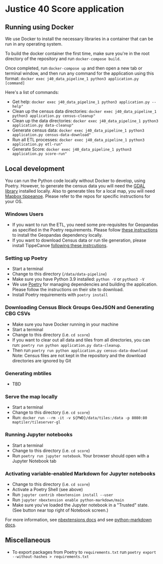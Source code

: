 # Justice 40 Score application

## Running using Docker

We use Docker to install the necessary libraries in a container that can be run in any operating system.

To build the docker container the first time, make sure you're in the root directory of the repository and run `docker-compose build`.

Once completed, run `docker-compose up` and then open a new tab or terminal window, and then run any command for the application using this format:
`docker exec j40_data_pipeline_1 python3 application.py [command]`

Here's a list of commands:

- Get help: `docker exec j40_data_pipeline_1 python3 application.py --help"`
- Clean up the census data directories: `docker exec j40_data_pipeline_1 python3 application.py census-cleanup"`
- Clean up the data directories: `docker exec j40_data_pipeline_1 python3 application.py data-cleanup"`
- Generate census data: `docker exec j40_data_pipeline_1 python3 application.py census-data-download"`
- Run all ETL processes: `docker exec j40_data_pipeline_1 python3 application.py etl-run"`
- Generate Score: `docker exec j40_data_pipeline_1 python3 application.py score-run"`

## Local development

You can run the Python code locally without Docker to develop, using Poetry. However, to generate the census data you will need the [GDAL library](https://github.com/OSGeo/gdal) installed locally. Also to generate tiles for a local map, you will need [Mapbox tippeanoe](https://github.com/mapbox/tippecanoe). Please refer to the repos for specific instructions for your OS.

### Windows Users

- If you want to run the ETL, you need some pre-requisites for Geopandas as specified in the Poetry requirements. Please follow [these instructions](https://stackoverflow.com/questions/56958421/pip-install-geopandas-on-windows) to install the Geopandas dependency locally.
- If you want to download Census data or run tile generation, please install TippeCanoe [following these instrcutions](https://github.com/GISupportICRC/ArcGIS2Mapbox#installing-tippecanoe-on-windows).

### Setting up Poetry

- Start a terminal
- Change to this directory (`/data/data-pipeline`)
- Make sure you have Python 3.9 installed: `python -V` or `python3 -V`
- We use [Poetry](https://python-poetry.org/) for managing dependencies and building the application. Please follow the instructions on their site to download.
- Install Poetry requirements with `poetry install`

### Downloading Census Block Groups GeoJSON and Generating CBG CSVs

- Make sure you have Docker running in your machine
- Start a terminal
- Change to this directory (i.e. `cd score`)
- If you want to clear out all data and tiles from all directories, you can run: `poetry run python application.py data-cleanup`.
- Then run `poetry run python application.py census-data-download`
  Note: Census files are not kept in the repository and the download directories are ignored by Git

### Generating mbtiles

- TBD

### Serve the map locally

- Start a terminal
- Change to this directory (i.e. `cd score`)
- Run: `docker run --rm -it -v ${PWD}/data/tiles:/data -p 8080:80 maptiler/tileserver-gl`

### Running Jupyter notebooks

- Start a terminal
- Change to this directory (i.e. `cd score`)
- Run `poetry run jupyter notebook`. Your browser should open with a Jupyter Notebook tab

### Activating variable-enabled Markdown for Jupyter notebooks

- Change to this directory (i.e. `cd score`)
- Activate a Poetry Shell (see above)
- Run `jupyter contrib nbextension install --user`
- Run `jupyter nbextension enable python-markdown/main`
- Make sure you've loaded the Jupyter notebook in a "Trusted" state. (See button near
  top right of Notebook screen.)

For more information, see [nbextensions docs](https://jupyter-contrib-nbextensions.readthedocs.io/en/latest/install.html) and
see [python-markdown docs](https://github.com/ipython-contrib/jupyter_contrib_nbextensions/tree/master/src/jupyter_contrib_nbextensions/nbextensions/python-markdown).

## Miscellaneous

- To export packages from Poetry to `requirements.txt` run `poetry export --without-hashes > requirements.txt`
